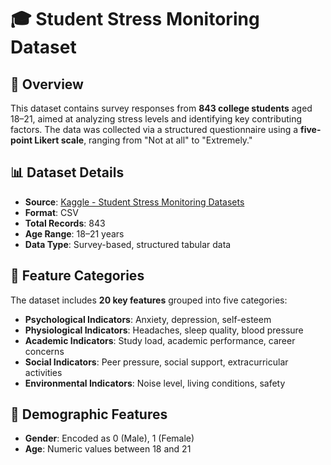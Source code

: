 # 🎓 Student Stress Monitoring Dataset

## 📘 Overview
This dataset contains survey responses from **843 college students** aged 18–21, aimed at analyzing stress levels and identifying key contributing factors. The data was collected via a structured questionnaire using a **five-point Likert scale**, ranging from "Not at all" to "Extremely."

## 📊 Dataset Details
- **Source**: [Kaggle - Student Stress Monitoring Datasets](https://www.kaggle.com/datasets/mdsultanulislamovi/student-stress-monitoring-datasets)
- **Format**: CSV
- **Total Records**: 843
- **Age Range**: 18–21 years
- **Data Type**: Survey-based, structured tabular data

## 🔑 Feature Categories
The dataset includes **20 key features** grouped into five categories:

- **Psychological Indicators**: Anxiety, depression, self-esteem
- **Physiological Indicators**: Headaches, sleep quality, blood pressure
- **Academic Indicators**: Study load, academic performance, career concerns
- **Social Indicators**: Peer pressure, social support, extracurricular activities
- **Environmental Indicators**: Noise level, living conditions, safety

## 👤 Demographic Features
- **Gender**: Encoded as 0 (Male), 1 (Female)
- **Age**: Numeric values between 18 and 21
